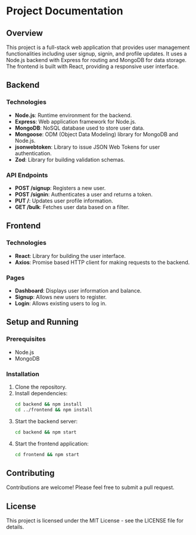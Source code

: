 # Project Documentation

## Overview
This project is a full-stack web application that provides user management functionalities including user signup, signin, and profile updates. It uses a Node.js backend with Express for routing and MongoDB for data storage. The frontend is built with React, providing a responsive user interface.

## Backend

### Technologies
- **Node.js**: Runtime environment for the backend.
- **Express**: Web application framework for Node.js.
- **MongoDB**: NoSQL database used to store user data.
- **Mongoose**: ODM (Object Data Modeling) library for MongoDB and Node.js.
- **jsonwebtoken**: Library to issue JSON Web Tokens for user authentication.
- **Zod**: Library for building validation schemas.


### API Endpoints
- **POST /signup**: Registers a new user.
- **POST /signin**: Authenticates a user and returns a token.
- **PUT /**: Updates user profile information.
- **GET /bulk**: Fetches user data based on a filter.

## Frontend

### Technologies
- **React**: Library for building the user interface.
- **Axios**: Promise based HTTP client for making requests to the backend.

### Pages
- **Dashboard**: Displays user information and balance.
- **Signup**: Allows new users to register.
- **Login**: Allows existing users to log in.

## Setup and Running

### Prerequisites
- Node.js
- MongoDB

### Installation
1. Clone the repository.
2. Install dependencies:
   ```bash
   cd backend && npm install
   cd ../frontend && npm install
   ```
3. Start the backend server:
   ```bash
   cd backend && npm start
   ```
4. Start the frontend application:
   ```bash
   cd frontend && npm start
   ```

## Contributing
Contributions are welcome! Please feel free to submit a pull request.

## License
This project is licensed under the MIT License - see the LICENSE file for details.
